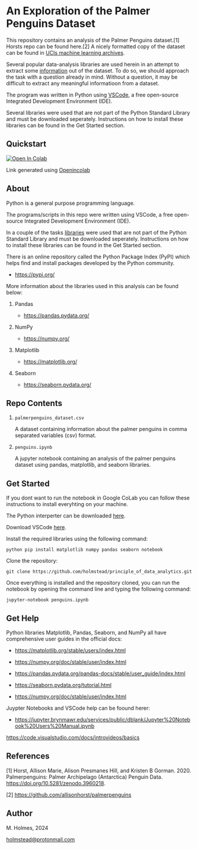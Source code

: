 # An Exploration of the Palmer Penguins Dataset

This repository contains an analysis of the Palmer Penguins dataset.[1] Horsts repo can be found here.[2] A nicely formatted copy of the dataset can be found in [UCIs machine learning archives](https://archive.ics.uci.edu/dataset/53/iris).

Several popular data-analysis libraries are used herein in an attempt to extract some [information](https://en.wikipedia.org/wiki/Information#) out of the dataset. To do so, we should approach the task with a question already in mind. Without a question, it may be difficult to extract any meaningful informatioon from a dataset. 

The program was written in Python using [VSCode](https://code.visualstudio.com/), a free open-source Integrated Development Environment (IDE).

Several libraries were used that are not part of the Python Standard Library and must be downloaded seperately. Instructions on how to install these libraries can be found in the Get Started section.


## Quickstart

 <a target="_blank" href="https://colab.research.google.com/github/holmstead/principles_of_data_analytics/blob/main/penguins.ipynb">
  <img src="https://colab.research.google.com/assets/colab-badge.svg" alt="Open In Colab"/>
</a>

Link generated using [Openincolab](https://openincolab.com/)


## About

Python is a general purpose programming language.

The programs/scripts in this repo were written using VSCode, a free open-source Integrated Development Environment (IDE).

In a couple of the tasks [libraries](https://realpython.com/lessons/scripts-modules-packages-and-libraries/) were used that are not part of the Python Standard Library and must be downloaded seperately. Instructions on how to install these libraries can be found in the Get Started section.

There is an online repository called the Python Package Index (PyPI) which helps find and install packages developed by the Python community.

- https://pypi.org/

More information about the libraries used in this analysis can be found below:

1. Pandas
    - https://pandas.pydata.org/

2. NumPy
    - https://numpy.org/

3. Matplotlib
    - https://matplotlib.org/

4. Seaborn
    - https://seaborn.pydata.org/


## Repo Contents

1. `palmerpenguins_dataset.csv`
   
   A dataset containing information about the palmer penguins in comma separated variables (csv) format.

2. `penguins.ipynb`

   A jupyter notebook containing an analysis of the palmer penguins dataset using pandas, matplotlib, and seaborn libraries.



## Get Started

If you dont want to run the notebook in Google CoLab you can follow these instructions to install everyhting on your machine.

The Python interperter can be downloaded [here](https://www.python.org/downloads/). 

Download VSCode [here](https://code.visualstudio.com/download).

Install the required libraries using the following command:

```
python pip install matplotlib numpy pandas seaborn notebook
```

Clone the repository:

```
git clone https://github.com/holmstead/principle_of_data_analytics.git
```

Once everything is installed and the repository cloned, you can run the notebook by opening the command line and typing the following command:

```
jupyter-notebook penguins.ipynb
```



## Get Help

Python libraries Matplotlib, Pandas, Seaborn, and NumPy all have comprehensive user guides in the official docs:

- https://matplotlib.org/stable/users/index.html

- https://numpy.org/doc/stable/user/index.html

- https://pandas.pydata.org/pandas-docs/stable/user_guide/index.html

- https://seaborn.pydata.org/tutorial.html

- https://numpy.org/doc/stable/user/index.html


Juypter Notebooks and VSCode help can be foound herer:

- https://jupyter.brynmawr.edu/services/public/dblank/Jupyter%20Notebook%20Users%20Manual.ipynb

https://code.visualstudio.com/docs/introvideos/basics


## References

[1] Horst, Allison Marie, Alison Presmanes Hill, and Kristen B Gorman. 2020. Palmerpenguins: Palmer Archipelago (Antarctica) Penguin Data. https://doi.org/10.5281/zenodo.3960218.

[2] https://github.com/allisonhorst/palmerpenguins


## Author

M. Holmes, 2024

holmstead@protonmail.com